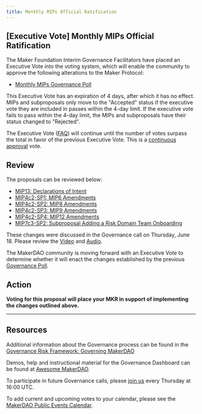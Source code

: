 ```yaml
---
title: Monthly MIPs Official Ratification
---
```


## [Executive Vote] Monthly MIPs Official Ratification

The Maker Foundation Interim Governance Facilitators have placed an Executive Vote into the voting system, which will enable the community to approve the following alterations to the Maker Protocol:

- [Monthly MIPs Governance Poll](https://vote.makerdao.com/polling-proposal/qmtxpw9xlsg1ozyymqxujdfdemn1vd7iacbrykqp9miakq)

This Executive Vote has an expiration of 4 days, after which it has no effect. MIPs and subproposals only move to the "Accepted" status if the executive vote they are included in passes within the 4-day limit. If the executive vote fails to pass within the 4-day limit, the MIPs and subproposals have their status changed to "Rejected".

The Executive Vote ([FAQ](https://community-development.makerdao.com/makerdao-mcd-faqs/faqs#governance)) will continue until the number of votes surpass the total in favor of the previous Executive Vote. This is a [continuous approval](https://community-development.makerdao.com/makerdao-mcd-faqs/faqs/governance#what-is-continuous-approval-voting) vote.

## Review

The proposals can be reviewed below:

- [MIP13: Declarations of Intent](https://forum.makerdao.com/t/mip13-declarations-of-intent/2461)
- [MIP4c2-SP1: MIP6 Amendments](https://forum.makerdao.com/t/mip4c2-sp1-mip6-amendments/2663)
- [MIP4c2-SP2: MIP8 Amendments](https://forum.makerdao.com/t/mip4c2-sp2-mip8-amendments/2664)
- [MIP4c2-SP3: MIP9 Amendments](https://forum.makerdao.com/t/mip4c2-sp3-mip9-amendments/2665)
- [MIP4c2-SP4: MIP12 Amendments](https://forum.makerdao.com/t/mip4c2-sp4-mip12-amendments/2666)
- [MIP7c3-SP2: Subproposal Adding a Risk Domain Team Onboarding](https://forum.makerdao.com/t/mip7c3-sp2-subproposal-adding-a-risk-domain-team-onboarding/2702)

These changes were discussed in the Governance call on Thursday, June 18. Please review the [Video](https://www.youtube.com/watch?v=cIqyJ8-3MMs&feature=youtu.be) and [Audio](https://soundcloud.com/makerdao/ep-97-governance-and-risk-meeting?in=makerdao/sets/governance-calls).

The MakerDAO community is moving forward with an Executive Vote to determine whether it will enact the changes established by the previous [Governance Poll](https://vote.makerdao.com/polling).

## Action

**Voting for this proposal will place your MKR in support of implementing the changes outlined above.**

---

## Resources

Additional information about the Governance process can be found in the [Governance Risk Framework: Governing MakerDAO](https://community-development.makerdao.com/governance/governance-risk-framework)

Demos, help and instructional material for the Governance Dashboard can be found at [Awesome MakerDAO](https://awesome.makerdao.com/#voting).

To participate in future Governance calls, please [join us](https://community-development.makerdao.com/governance/governance-and-risk-meetings) every Thursday at 16:00 UTC.

To add current and upcoming votes to your calendar, please see the [MakerDAO Public Events Calendar](https://calendar.google.com/calendar/embed?src=makerdao.com_3efhm2ghipksegl009ktniomdk%40group.calendar.google.com&ctz=America%2FLos_Angeles).
